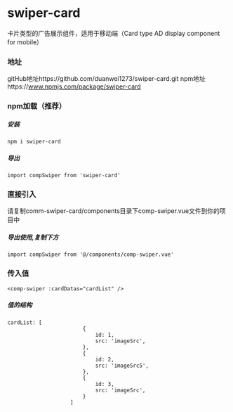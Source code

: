 # swiper-card
 卡片类型的广告展示组件，适用于移动端（Card type AD display component for mobile）
### 地址
 gitHub地址https://github.com/duanwei1273/swiper-card.git
 npm地址https://www.npmjs.com/package/swiper-card
### npm加载（推荐）
##### 安装
```
npm i swiper-card
```
##### 导出
```
import compSwiper from 'swiper-card'
```
### 直接引入
请复制comm-swiper-card/components目录下comp-swiper.vue文件到你的项目中
##### 导出使用,复制下方
```
import compSwiper from '@/components/comp-swiper.vue'
```

### 传入值
```
<comp-swiper :cardDatas="cardList" />
```
##### 值的结构
```
cardList: [
						{
							id: 1,
							src: 'imageSrc',
						},
						{
							id: 2,
							src: 'imageSrc5',
						},
						{
							id: 3,
							src: 'imageSrc',
						}
					]
```



